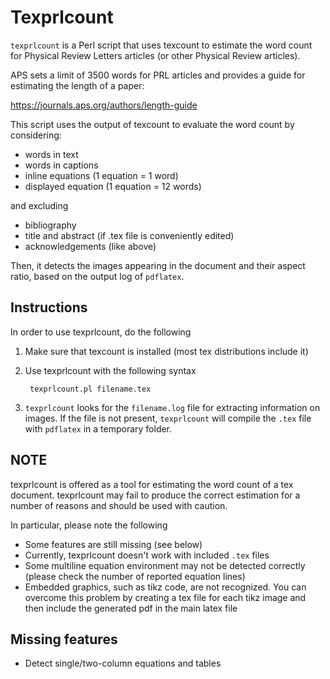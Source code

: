 Texprlcount
===========

`texprlcount` is a Perl script that uses texcount to estimate the word count for Physical Review Letters articles (or other Physical Review articles).

APS sets a limit of 3500 words for PRL articles and provides a guide for estimating the length of a paper:

https://journals.aps.org/authors/length-guide

This script uses the output of texcount to evaluate the word count by considering:

* words in text
* words in captions
* inline equations (1 equation = 1 word)
* displayed equation (1 equation = 12 words)

and excluding

* bibliography
* title and abstract (if .tex file is conveniently edited)
* acknowledgements (like above)

Then, it detects the images appearing in the document and their aspect ratio, based on the output log of `pdflatex`.

Instructions
------------
In order to use texprlcount, do the following

1. Make sure that texcount is installed (most tex distributions include it)
2. Use texprlcount with the following syntax

        texprlcount.pl filename.tex

3. `texprlcount` looks for the `filename.log` file for extracting information on images. If the file is not present, `texprlcount` will compile the `.tex` file with `pdflatex` in a temporary folder.

NOTE
----

texprlcount is offered as a tool for estimating the word count of a tex document. texprlcount may fail to produce the correct estimation for a number of reasons and should be used with caution.

In particular, please note the following

* Some features are still missing (see below)
* Currently, texprlcount doesn't work with included `.tex` files
* Some multiline equation environment may not be detected correctly (please check the number of reported equation lines)
* Embedded graphics, such as tikz code, are not recognized. You can overcome this problem by creating a tex file for each tikz image and then include the generated pdf in the main latex file

Missing features
----------------

* Detect single/two-column equations and tables
